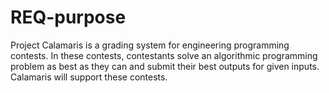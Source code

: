 # REQ-purpose

Project Calamaris is a grading system for engineering programming contests. In
these contests, contestants solve an algorithmic programming problem as best as
they can and submit their best outputs for given inputs. Calamaris will support
these contests.
